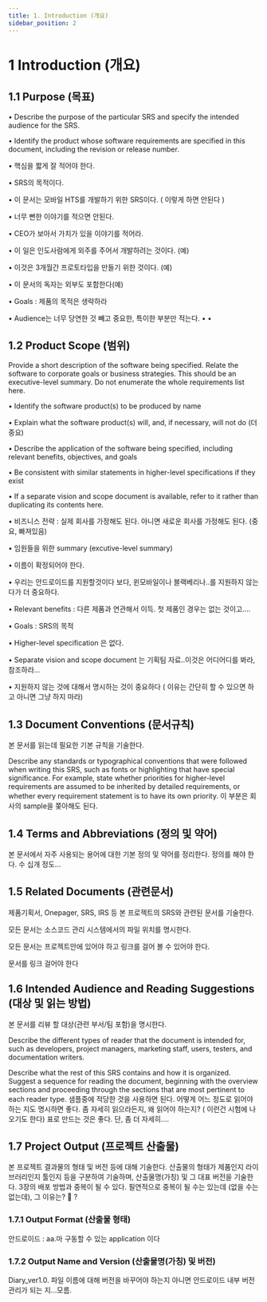 ```yaml
---
title: 1. Introduction (개요)
sidebar_position: 2
---
```


# 1	Introduction (개요)
## 1.1	Purpose (목표)
•	Describe the purpose of the particular SRS and specify the intended audience for the SRS.


•	Identify the product whose software requirements are specified in this document, including the revision or release number.


•	핵심을 짧게 잘 적어야 한다.


•	SRS의 목적이다.


•	이 문서는 모바일 HTS를 개발하기 위한 SRS이다. ( 이렇게 하면 안된다 )


•	너무 뻔한 이야기를 적으면 안된다.


•	CEO가 보아서 가치가 있을 이야기를 적어라.


•	이 일은 인도사람에게 외주를 주어서 개발하려는 것이다.  (예)


•	이것은 3개월간 프로토타입을 만들기 위한 것이다. (예)


•	이 문서의 독자는 외부도 포함한다(예)


•	Goals : 제품의 목적은 생략하라


•	Audience는 너무 당연한 것 빼고 중요한, 특이한 부분만 적는다.
•
•
## 1.2	Product Scope (범위)
Provide a short description of the software being specified. Relate the software to corporate goals or business strategies.
This should be an executive-level summary. Do not enumerate the whole requirements list here.

•	Identify the software product(s) to be produced by name


•	Explain what the software product(s) will, and, if necessary, will not do (더중요)


•	Describe the application of the software being specified, including relevant benefits, objectives, and goals  


•	Be consistent with similar statements in higher-level specifications if they exist


•	If a separate vision and scope document is available, refer to it rather than duplicating its contents here.


•	비즈니스 전략 : 실제 회사를 가정해도 된다. 아니면 새로운 회사를 가정해도 된다. (중요, 빠져있음)


•	임원들을 위한 summary (excutive-level summary)


•	이름이 확정되어야 한다.


•	우리는 안드로이드를 지원할것이다 보다, 윈모바일이나 블랙베리나..를 지원하지 않는다가 더 중요하다.


•	Relevant benefits : 다른 제품과 연관해서 이득. 첫 제품인 경우는 없는 것이고….


•	Goals : SRS의 목적


•	Higher-level specification 은 없다.


•	Separate vision and scope document 는 기획팀 자료..이것은 어디어디를 봐라, 참조하라…


•	지원하지 않는 것에 대해서 명시하는 것이 중요하다 ( 이유는 간단히 할 수 있으면 하고 아니면 그냥 하지 마라)



## 1.3	Document Conventions (문서규칙)
본 문서를 읽는데 필요한 기본 규칙을 기술한다.

Describe any standards or typographical conventions that were followed when writing this SRS, such as fonts or highlighting that have special significance. For example, state whether priorities  for higher-level requirements are assumed to be inherited by detailed requirements, or whether every requirement statement is to have its own priority.
이 부분은 회사의 sample을 쫒아해도 된다.

## 1.4	Terms and Abbreviations (정의 및 약어)
본 문서에서 자주 사용되는 용어에 대한 기본 정의 및 약어를 정리한다.
정의를 해야 한다.
수 십개 정도…

## 1.5	Related Documents (관련문서)
제품기획서, Onepager, SRS, IRS 등 본 프로젝트의 SRS와 관련된 문서를 기술한다.


모든 문서는 소스코드 관리 시스템에서의 파일 위치를 명시한다.


모든 문서는 프로젝트안에 있어야 하고 링크를 걸어 볼 수 있어야 한다.


문서를 링크 걸어야 한다

## 1.6	Intended Audience and Reading Suggestions (대상 및 읽는 방법)
본 문서를 리뷰 할 대상(관련 부서/팀 포함)을 명시한다.

Describe the different types of reader that the document is intended for, such as developers, project managers, marketing staff, users, testers, and documentation writers.

Describe what the rest of this SRS contains and how it is organized. Suggest a sequence for reading the document, beginning with the overview sections and proceeding through the sections that are most pertinent to each reader type.
샘플중에 적당한 것을 사용하면 된다.
어떻게 어느 정도로 읽어야 하는 지도 명시하면 좋다. 좀 자세히 읽으라든지,
왜 읽어야 하는지? ( 이런건 시험에 나오기도 한다)
표로 만드는 것은 좋다. 단, 좀 더 자세히….


## 1.7	Project Output (프로젝트 산출물)
본 프로젝트 결과물의 형태 및 버전 등에 대해 기술한다.
산출물의 형태가 제품인지 라이브러리인지 툴인지 등을 구분하여 기술하며, 산출물명(가칭) 및 그 대표 버전을 기술한다.
3장의 배포 방법과 중복이 될 수 있다.
필연적으로 중복이 될 수는 있는데 (없을 수는 없는데), 그 이유는?   ?

### 1.7.1 	Output Format (산출물 형태)
안드로이드 : aa.마
구동할 수 있는 application 이다

### 1.7.2 	Output Name and Version (산출물명(가칭) 및 버전)
Diary_ver1.0.
파일 이름에 대해 버전을 바꾸어야 하는지 아니면 안드로이드 내부 버전 관리가 되는 지…모름.